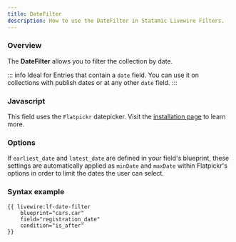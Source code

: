 ```yaml
---
title: DateFilter
description: How to use the DateFilter in Statamic Livewire Filters.
---
```


### Overview

The **DateFilter** allows you to filter the collection by date.

::: info Ideal for
Entries that contain a `date` field. You can use it on collections with publish dates or at any other `date` field.
:::

### Javascript

This field uses the `Flatpickr` datepicker. Visit the [installation page](../installation.md) to learn more.

### Options

If `earliest_date` and `latest_date` are defined in your field's blueprint, these settings are automatically applied as `minDate` and `maxDate` within Flatpickr's options in order to limit the dates the user can select.

### Syntax example

```antlers
{{ livewire:lf-date-filter
    blueprint="cars.car"
    field="registration_date"
    condition="is_after"
}}
``` 